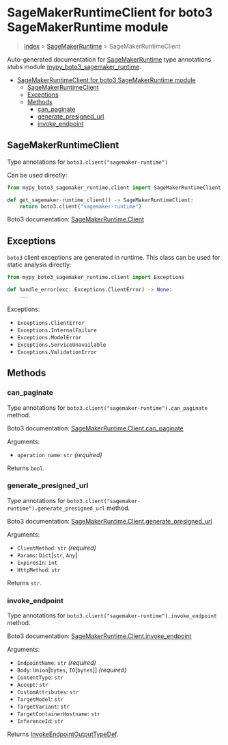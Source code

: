 # SageMakerRuntimeClient for boto3 SageMakerRuntime module

> [Index](..) > [SageMakerRuntime](.) > SageMakerRuntimeClient

Auto-generated documentation for
[SageMakerRuntime](https://boto3.amazonaws.com/v1/documentation/api/1.17.78/reference/services/sagemaker-runtime.html#SageMakerRuntime)
type annotations stubs module
[mypy_boto3_sagemaker_runtime](https://pypi.org/project/mypy-boto3-sagemaker-runtime/).

- [SageMakerRuntimeClient for boto3 SageMakerRuntime module](#sagemakerruntimeclient-for-boto3-sagemakerruntime-module)
  - [SageMakerRuntimeClient](#sagemakerruntimeclient)
  - [Exceptions](#exceptions)
  - [Methods](#methods)
    - [can_paginate](#can_paginate)
    - [generate_presigned_url](#generate_presigned_url)
    - [invoke_endpoint](#invoke_endpoint)

## SageMakerRuntimeClient

Type annotations for `boto3.client("sagemaker-runtime")`

Can be used directly:

```python
from mypy_boto3_sagemaker_runtime.client import SageMakerRuntimeClient

def get_sagemaker-runtime_client() -> SageMakerRuntimeClient:
    return boto3.client("sagemaker-runtime")
```

Boto3 documentation:
[SageMakerRuntime.Client](https://boto3.amazonaws.com/v1/documentation/api/1.17.78/reference/services/sagemaker-runtime.html#SageMakerRuntime.Client)

## Exceptions

`boto3` client exceptions are generated in runtime. This class can be used for
static analysis directly:

```python
from mypy_boto3_sagemaker_runtime.client import Exceptions

def handle_error(exc: Exceptions.ClientError) -> None:
    ...
```

Exceptions:

- `Exceptions.ClientError`
- `Exceptions.InternalFailure`
- `Exceptions.ModelError`
- `Exceptions.ServiceUnavailable`
- `Exceptions.ValidationError`

## Methods

### can_paginate

Type annotations for `boto3.client("sagemaker-runtime").can_paginate` method.

Boto3 documentation:
[SageMakerRuntime.Client.can_paginate](https://boto3.amazonaws.com/v1/documentation/api/1.17.78/reference/services/sagemaker-runtime.html#SageMakerRuntime.Client.can_paginate)

Arguments:

- `operation_name`: `str` *(required)*

Returns `bool`.

### generate_presigned_url

Type annotations for `boto3.client("sagemaker-runtime").generate_presigned_url`
method.

Boto3 documentation:
[SageMakerRuntime.Client.generate_presigned_url](https://boto3.amazonaws.com/v1/documentation/api/1.17.78/reference/services/sagemaker-runtime.html#SageMakerRuntime.Client.generate_presigned_url)

Arguments:

- `ClientMethod`: `str` *(required)*
- `Params`: `Dict`\[`str`, `Any`\]
- `ExpiresIn`: `int`
- `HttpMethod`: `str`

Returns `str`.

### invoke_endpoint

Type annotations for `boto3.client("sagemaker-runtime").invoke_endpoint`
method.

Boto3 documentation:
[SageMakerRuntime.Client.invoke_endpoint](https://boto3.amazonaws.com/v1/documentation/api/1.17.78/reference/services/sagemaker-runtime.html#SageMakerRuntime.Client.invoke_endpoint)

Arguments:

- `EndpointName`: `str` *(required)*
- `Body`: `Union`\[`bytes`, `IO`\[`bytes`\]\] *(required)*
- `ContentType`: `str`
- `Accept`: `str`
- `CustomAttributes`: `str`
- `TargetModel`: `str`
- `TargetVariant`: `str`
- `TargetContainerHostname`: `str`
- `InferenceId`: `str`

Returns
[InvokeEndpointOutputTypeDef](./type_defs.md#invokeendpointoutputtypedef).
